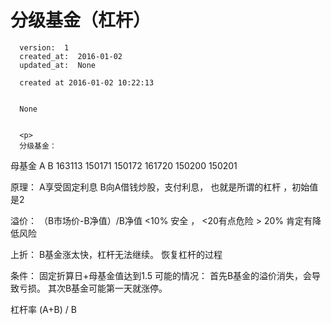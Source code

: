 
  # 分级基金（杠杆）

      version:  1
      created_at:  2016-01-02
      updated_at:  None

      created at 2016-01-02 10:22:13 


      None


      <p>
      分级基金：
母基金 A B
163113 150171 150172
161720 150200 150201

原理： 
A享受固定利息
B向A借钱炒股，支付利息， 也就是所谓的杠杆 ，初始值是2

溢价：
（B市场价-B净值）/B净值
<10% 安全 ， <20有点危险 > 20% 肯定有降低风险

上折： B基金涨太快，杠杆无法继续。 恢复杠杆的过程

条件： 固定折算日+母基金值达到1.5 
可能的情况： 首先B基金的溢价消失，会导致亏损。 其次B基金可能第一天就涨停。

杠杆率
(A+B) / B
      </p>

  